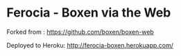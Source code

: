 # Ferocia - Boxen via the Web

Forked from : https://github.com/boxen/boxen-web

Deployed to Heroku: http://ferocia-boxen.herokuapp.com/
